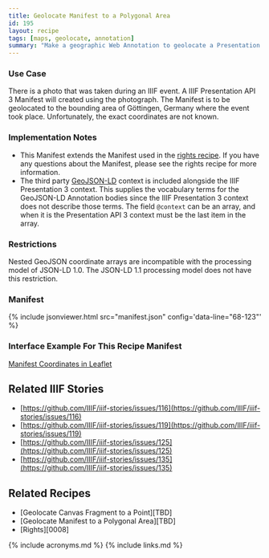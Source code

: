 ```yaml
---
title: Geolocate Manifest to a Polygonal Area
id: 195
layout: recipe
tags: [maps, geolocate, annotation]
summary: "Make a geographic Web Annotation to geolocate a Presentation API 3 Manifest to a polygonal geographic area."
---
```


### Use Case 
There is a photo that was taken during an IIIF event. A IIIF Presentation API 3 Manifest will created using the photograph. The Manifest is to be geolocated to the bounding area of Göttingen, Germany where the event took place. Unfortunately, the exact coordinates are not known.  

### Implementation Notes
* This Manifest extends the Manifest used in the [rights recipe](0008). If you have any questions about the Manifest, please see the rights recipe for more information. 
* The third party [GeoJSON-LD](https://geojson.org/geojson-ld/) context is included alongside the IIIF Presentation 3 context. This supplies the vocabulary terms for the GeoJSON-LD Annotation bodies since the IIIF Presentation 3 context does not describe those terms. The field `@context` can be an array, and when it is the Presentation API 3 context must be the last item in the array.  

### Restrictions
Nested GeoJSON coordinate arrays are incompatible with the processing model of JSON-LD 1.0. The JSON-LD 1.1 processing model does not have this restriction.  

### Manifest

{% include jsonviewer.html src="manifest.json" config='data-line="68-123"' %}

### Interface Example For This Recipe Manifest
[Manifest Coordinates in Leaflet](http://geo.rerum.io/geolocate/viewAnnotations.html?manifest=https://preview.iiif.io/cookbook/0195-geolocate-manifest-to-polygon/recipe/0195-geolocate-manifest-to-polygon/manifest.json)

## Related IIIF Stories
* [https://github.com/IIIF/iiif-stories/issues/116](https://github.com/IIIF/iiif-stories/issues/116)
* [https://github.com/IIIF/iiif-stories/issues/119](https://github.com/IIIF/iiif-stories/issues/119)
* [https://github.com/IIIF/iiif-stories/issues/125](https://github.com/IIIF/iiif-stories/issues/125)
* [https://github.com/IIIF/iiif-stories/issues/135](https://github.com/IIIF/iiif-stories/issues/135)

## Related Recipes
* [Geolocate Canvas Fragment to a Point][TBD]
* [Geolocate Manifest to a Polygonal Area][TBD]
* [Rights][0008]

{% include acronyms.md %}
{% include links.md %}

